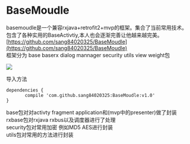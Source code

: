 # BaseMoudle
basemoudle是一个兼容rxjava+retrofit2+mvp的框架。集合了当前常用技术。  
包含了各种实用的BaseActivtiy,本人也会逐渐完善让他越来越完美。[https://github.com/sang84020325/BaseMoudle](https://github.com/sang84020325/BaseMoudle)  
框架分为
base baserx dialog mannager security utils view weight包  
     
![](https://raw.githubusercontent.com/sang84020325/BaseMoudle/master/demo/1.png)

导入方法   

	dependencies {
		   compile 'com.github.sang84020325:BaseMoudle:v1.0'
	} 
base包对对activty fragment application和(mvp中的presenter)做了封装  
rxbase包对rxjava  rxbus以及调度器进行了处理  
security包对常用加密 例如MD5 AES进行封装   
utils包对常用的方法进行封装
